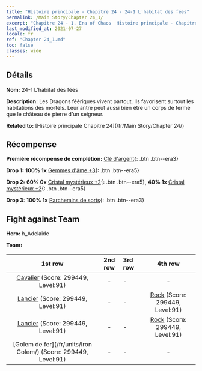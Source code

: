 ```yaml
---
title: "Histoire principale - Chapitre 24 - 24-1 L'habitat des fées"
permalink: /Main Story/Chapter 24_1/
excerpt: "Chapitre 24 - 1. Era of Chaos  Histoire principale - Chapitre 24_1. 24-1 L'habitat des fées"
last_modified_at: 2021-07-27
locale: fr
ref: "Chapter 24_1.md"
toc: false
classes: wide
---
```


## Détails

 **Nom:** 24-1 L'habitat des fées

 **Description:** Les Dragons féériques vivent partout. Ils favorisent surtout les habitations des mortels. Leur antre peut aussi bien être un corps de ferme que le château de pierre d'un seigneur.

 **Related to:** [Histoire principale Chapitre 24](/fr/Main Story/Chapter 24/)

## Récompense

 **Première récompense de complétion:** [Clé d'argent](/ItemsFR/con_693/){: .btn .btn--era3}

 **Drop 1:** **100% 1x** [Gemmes d'âme +3](/ItemsFR/mat_86/){: .btn .btn--era5}

 **Drop 2:** **60% 0x** [Cristal mystérieux +2](/ItemsFR/mat_80/){: .btn .btn--era5}, **40% 1x** [Cristal mystérieux +2](/ItemsFR/mat_80/){: .btn .btn--era5}

 **Drop 3:** **100% 1x** [Parchemins de sorts](/ItemsFR/con_694/){: .btn .btn--era3}


## Fight against Team
 **Hero:** h_Adelaide

 **Team:**


  | 1st row | 2nd row | 3rd row | 4th row |
  |:----:|:----:|:----|:----:|
  | [Cavalier](/fr/units/Cavalier/) (Score: 299449, Level:91)  | - | - | - |
  | [Lancier](/fr/units/Pikeman/) (Score: 299449, Level:91)  | - | - | [Rock](/fr/units/Roc/) (Score: 299449, Level:91)  |
  | [Lancier](/fr/units/Pikeman/) (Score: 299449, Level:91)  | - | - | [Rock](/fr/units/Roc/) (Score: 299449, Level:91)  |
  | [Golem de fer](/fr/units/Iron Golem/) (Score: 299449, Level:91)  | - | - | - |


